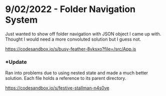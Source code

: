 # 9/02/2022 - Folder Navigation System

Just wanted to show off folder navigation with JSON object I came up with. Thought I would need a more convoluted solution but I guess not.

https://codesandbox.io/s/busy-feather-8vksxo?file=/src/App.js

### *Update

Ran into problems due to using nested state and made a much better solution. Each file holds a reference to its parent directory.

https://codesandbox.io/s/festive-stallman-n4s0ve
